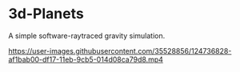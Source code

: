 # 3d-Planets
A simple software-raytraced gravity simulation.

https://user-images.githubusercontent.com/35528856/124736828-af1bab00-df17-11eb-9cb5-014d08ca79d8.mp4

